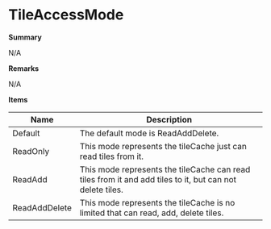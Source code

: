 # TileAccessMode

**Summary**

N/A

**Remarks**

N/A

**Items**

|Name|Description|
|---|---|
|Default|The default mode is ReadAddDelete.|
|ReadOnly|This mode represents the tileCache just can read tiles from it.|
|ReadAdd|This mode represents the tileCache can read tiles from it and add tiles to it, but can not delete tiles.|
|ReadAddDelete|This mode represents the tileCache is no limited that can read, add, delete tiles.|

